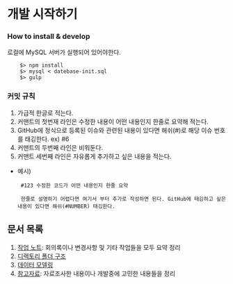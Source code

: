 # 개발 시작하기

### How to install & develop
로컬에 MySQL 서버가 실행되어 있어야한다. 
```
    $> npm install
    $> mysql < datebase-init.sql
    $> gulp
```

### 커밋 규칙
 1. 가급적 한글로 적는다. 
 2. 커맨트의 첫번재 라인은 수정한 내용이 어떤 내용인지 한줄로 요약해 적는다. 
 3. GitHub에 정식으로 등록된 이슈와 관련된 내용이 있다면 해쉬(#)로 해당 이슈 번호를 태깅한다. ex) #6 
 4. 커맨트의 두번째 라인은 비워둔다.
 5. 커맨트 세번째 라인은 자유롭게 추가하고 싶은 내용을 적는다. 
  - 예시)
    ```
     #123 수정한 코드가 어떤 내용인지 한줄 요약
     
     한줄로 설명하기 어렵다면 여기서 부터 추가로 작성하면 된다. GitHub에 태깅하고 싶은 내용이 있다면 해쉬(#NUMBER) 태깅한다. 
    ```

## 문서 목록
 1. [작업 노트](https://github.com/miconblog/devcafe/blob/master/docs/worklog.md): 회의록이나 변경사항 및 기타 작업들을 모두 요약 정리
 2. [디렉토리 폴더 구조](https://github.com/miconblog/devcafe/blob/master/docs/directory-structure.md)
 2. [데이터 모델링](https://github.com/miconblog/devcafe/blob/master/docs/data-modeling.md)
 3. [참고자료](https://github.com/miconblog/devcafe/blob/master/docs/reference.md): 자료조사한 내용이나 개발중에 고민한 내용들을 정리


